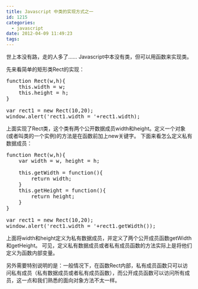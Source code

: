```yaml
---
title: Javascript 中类的实现方式之一
id: 1215
categories:
  - javascript
date: 2012-04-09 11:49:23
tags:
---
```


世上本没有路，走的人多了……
Javascript中本没有类，但可以用函数来实现类。

先来看简单的矩形类Rect的实现：
<pre lang='javascript'>
function Rect(w,h){
    this.width = w;
    this.height = h;
}

var rect1 = new Rect(10,20);
window.alert('rect1.width = '+rect1.width);
</pre>
上面实现了Rect类，这个类有两个公开数据成员width和height。定义一个对象(或者叫类的一个实例)的方法是在函数前加上new关键字。
下面来看怎么定义私有数据成员：
<pre lang='javascript'>
function Rect(w,h){
    var width = w, height = h;

    this.getWidth = function(){
        return width;
    }
    this.getHeight = function(){
        return height;
    }
}

var rect1 = new Rect(10,20);
window.alert('rect1.width = '+rect1.getWidth());
</pre>
上面将width和height定义为私有数据成员，并定义了两个公开成员函数getWidth和getHeight。
可见，定义私有数据成员或者私有成员函数的方法实际上是将他们定义为函数内部变量。

另外需要特别说明的是：一般情况下，在函数Rect内部，私有成员函数只可以访问私有成员（私有数据成员或者私有成员函数），而公开成员函数可以访问所有成员，这一点和我们熟悉的面向对象方法不太一样。